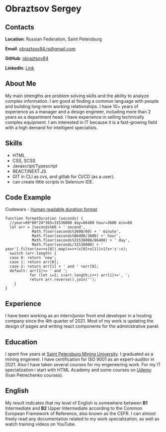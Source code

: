 # **Obraztsov Sergey**

## **Contacts**

**Location**: Russian Federation, Saint Petersburg

**Email**: <obraztsov84.rs@gmail.com>

**GitHub**: [obraztsov84](https://www.codewars.com/users/obraztsov84/)

**LinkedIn**: [Link](https://www.linkedin.com/in/sergei-obraztsov-1483a3227/)

## **About Me**

My main strengths are problem solving skills and the ability to analyze complex information. I am good at finding a common language with people and building long-term working relationships. 
I have 10+ years of experience as a manager and a design engineer, including more than 2 years as a department head. I have experience in selling technically complex equipment.
I am interested in IT because it is a fast-growing field with a high demand for intelligent specialists.

## **Skills**

* HTML
* CSS, SCSS
* Javascript/Typescript
* REACT/NEXT.JS
* GIT in CLI as cvs, and gitlab for CI/CD (as a user).
* can create little scripts in Selenium IDE.

## **Code Example**

Codewars - [Human readable duration format](https://www.codewars.com/kata/52742f58faf5485cae000b9a)
```
function formatDuration (seconds) {
  //year=60*60*24*365=31536000 day=86400 hour=3600 min=60
  let arr = [seconds%60 + ' second',
            Math.floor(seconds%3600/60) + ' minute',
            Math.floor(seconds%86400/3600) +' hour',
            Math.floor(seconds%31536000/86400) + ' day',
            Math.floor(seconds/31536000) + ' year'].filter(x=>+x[0]).map(x=>+(x[0]+x[1])>1?x+'s':x);
  switch (arr.length) {      
  case 0: return 'now'; 
  case 1: return arr[0];
  case 2: return arr[1] + ' and ' +arr[0];
  default: arr[1]+= ' and ';
           for (let i=2; i<arr.length;i++) arr[i]+=', ';
           return arr.reverse().join('');
    }
}
```

## **Experience**

I have been working as an intern/junior front end developer in a hosting company since the 4th quarter of 2021.
Most of my work is updating the design of pages and writing react components for the administrative panel.


## **Education**

I spent five years at [Saint Petersburg Mining University](http://en.spmi.ru/). I graduated as a mining engeneer. 
I have certification for ISO 9001 as an expert-auditor in 2021. Also I have taken several courses for my engeneering work.
For my IT specialization i start with HTML Academy and some courses on [Udemy](Udemy.com) (Ivan Petrechenko courses). 

## **English**

My result indicates that my level of English is somewhere between **B1** Intermediate and **B2** Upper Intermediate according to the Common European Framework of Reference, also known as the CEFR. I can almost freely read any documentation related to my work specialization, as well as watch training videos on YouTube. 